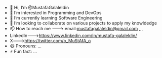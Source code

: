 - 👋 Hi, I’m @MustafaGalaleldin
- 👀 I’m interested in Programming and DevOps
- 🌱 I’m currently learning Software Engineering
- 💞️ I’m looking to collaborate on various projects to apply my knowldedge
- 📫 How to reach me ---> email:mustafagalaleldin@gmail.com ,,,
- LinkedIn--->https://www.linkedin.com/in/mustafa-galaleldin/
- X--->https://twitter.com/o_MuStAfA_o
- 😄 Pronouns: ...
- ⚡ Fun fact: ...

<!---
MustafaGalaleldin/MustafaGalaleldin is a ✨ special ✨ repository because its `README.md` (this file) appears on your GitHub profile.
You can click the Preview link to take a look at your changes.
--->
